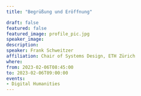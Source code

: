 ```yaml
---
title: "Begrüßung und Eröffnung"

draft: false
featured: false
featured_image: profile_pic.jpg
speaker_image:
description:
speaker: Frank Schweitzer
affiliation: Chair of Systems Design, ETH Zürich
where:
from: 2023-02-06T08:45:00
to: 2023-02-06T09:00:00
events:
- Digital Humanities
---
```


